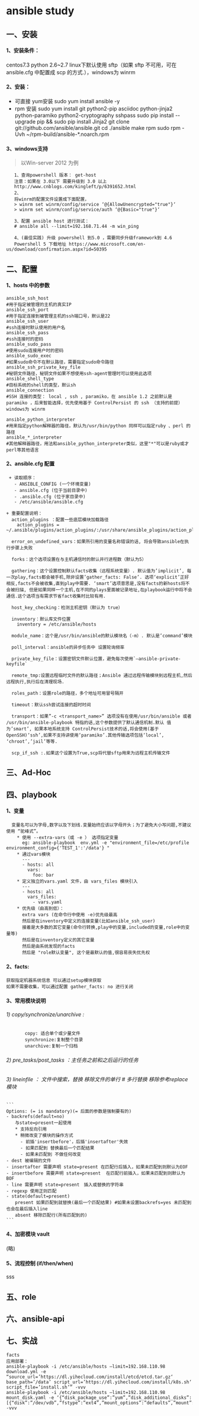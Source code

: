 # ansible study

## 一、安装

#### 1、安装条件：

  centos7.3
  python 2.6~2.7
  linux下默认使用 sftp（如果 sftp 不可用，可在 ansible.cfg 中配置成 scp 的方式.），windows为 winrm

#### 2、安装：

- 可直接 yum安装
    sudo yum install ansible -y
- rpm 安装
    sudo yum install git python2-pip asciidoc python-jinja2 python-paramiko python2-cryptography sshpass
    sudo pip install --upgrade pip && sudo pip install Jinja2
    git clone git://github.com/ansible/ansible.git
    cd ./ansible
    make rpm
    sudo rpm -Uvh ~/rpm-build/ansible-*.noarch.rpm

#### 3、windows支持

> 以Win-server 2012 为例

 ```
    1、查询powershell 版本： get-host
    注意：如果在 3.0以下 需要升级到 3.0 以上
    http://www.cnblogs.com/kingleft/p/6391652.html
    2、
    将winrm的配置文件设置成下面配置，
    > winrm set winrm/config/service ‘@{AllowUnencrypted="true"}‘
    > winrm set winrm/config/service/auth ‘@{Basic="true"}‘

    3、配置 ansible host 进行测试：
    # ansible all --limit=192.168.71.44 -m win_ping

    4、(最佳实践) 升级 powershell 到5.0 ，需要同步升级framework到 4.6
    Powershell 5 下载地址 https://www.microsoft.com/en-us/download/confirmation.aspx?id=50395
 ```

## 二、配置

#### 1、hosts 中的参数
    ansible_ssh_host   
    #用于指定被管理的主机的真实IP
    ansible_ssh_port     
    #用于指定连接到被管理主机的ssh端口号，默认是22 
    ansible_ssh_user     
    #ssh连接时默认使用的用户名 
    ansible_ssh_pass     
    #ssh连接时的密码 
    ansible_sudo_pass     
    #使用sudo连接用户时的密码 
    ansible_sudo_exec     
    #如果sudo命令不在默认路径，需要指定sudo命令路径 
    ansible_ssh_private_key_file     
    #秘钥文件路径，秘钥文件如果不想使用ssh-agent管理时可以使用此选项 ansible_shell_type     
    #目标系统的shell的类型，默认sh 
    ansible_connection     
    #SSH 连接的类型： local , ssh , paramiko，在 ansible 1.2 之前默认是 paramiko ，后来智能选择，优先使用基于 ControlPersist 的 ssh （支持的前提） windows为 winrm

    ansible_python_interpreter     
    #用来指定python解释器的路径，默认为/usr/bin/python 同样可以指定ruby 、perl 的路径 
    ansible_*_interpreter    
    #其他解释器路径，用法和ansible_python_interpreter类似，这里"*"可以是ruby或才perl等其他语言

#### 2、ansible.cfg 配置
     + 读取顺序：
       - ANSIBLE_CONFIG (一个环境变量)
       - ansible.cfg (位于当前目录中)
       - .ansible.cfg (位于家目录中)
       - /etc/ansible/ansible.cfg

    + 重要配置说明：
      action_plugins ：配置一些底层模块加载路径
        action_plugins = ~/.ansible/plugins/action_plugins/:/usr/share/ansible_plugins/action_plugins

      error_on_undefined_vars：如果所引用的变量名称错误的话, 将会导致ansible在执行步骤上失败

      forks：这个选项设置在与主机通信时的默认并行进程数（默认为5）

      gathering：这个设置控制默认facts收集（远程系统变量）. 默认值为’implicit’, 每一次play,facts都会被手机,除非设置’gather_facts: False’. 选项‘explicit’正好相反,facts不会被收集,直到play中需要. ‘smart’选项意思是,没有facts的新hosts将不会被扫描, 但是如果同样一个主机,在不同的plays里面被记录地址,在playbook运行中将不会通信.这个选项当有需求节省fact收集时比较有用.

      host_key_checking：检测主机密钥（默认为 true）

      inventory：默认库文件位置
        inventory = /etc/ansible/hosts

      module_name：这个是/usr/bin/ansible的默认模块名（-m）. 默认是’command’模块

      poll_interval：ansible的异步任务中 设置轮询频率

      private_key_file：设置密钥文件默认位置，避免每次使用`–ansible-private-keyfile`

      remote_tmp:设置远程临时文件的默认路径；Ansible 通过远程传输模块到远程主机,然后远程执行,执行后在清理现场.

      roles_path：设置role的路径，多个地址可用冒号隔开

      timeout：默认ssh尝试连接的超时时间

      transport：如果”-c <transport_name>” 选项没有在使用/usr/bin/ansible 或者 /usr/bin/ansible-playbook 特指的话,这个参数提供了默认通信机制.默认 值为’smart’, 如果本地系统支持 ControlPersist技术的话,将会使用(基于OpenSSH)‘ssh’,如果不支持讲使用‘paramiko’.其他传输选项包括‘local’, ‘chroot’,’jail’等等.

      scp_if_ssh :.如果这个设置为True,scp将代替sftp用来为远程主机传输文件

## 三、Ad-Hoc

## 四、playbook

#### 1、变量
```
  变量名可以为字母,数字以及下划线.变量始终应该以字母开头；为了避免大小写问题,不建议使用 “驼峰式”。
    * 使用 --extra-vars（或 -e ） 选项指定变量
      eg: ansible-playbook  env.yml -e "environment_file=/etc/profile environment_config={'TEST_1':'/data'} "
    * 通过vars模块
      ---
      - hosts: all
        vars:
          foo: bar
    * 定义独立的vars.yaml 文件，由 vars_files 模块引入
      ---
      - hosts: all
        vars_files:
          - vars.yaml
    * 优先级（由高到低）：
      extra vars (在命令行中使用 -e)优先级最高
      然后是在inventory中定义的连接变量(比如ansible_ssh_user)
      接着是大多数的其它变量(命令行转换,play中的变量,included的变量,role中的变量等)
      然后是在inventory定义的其它变量
      然后是由系统发现的facts
      然后是 "role默认变量", 这个是最默认的值,很容易丧失优先权
```

#### 2、facts:
    获取指定机器系统信息 可以通过setup模块获取
    如果不需要收集，可以通过配置 gather_facts: no 进行关闭

#### 3、常用模块说明
######  1) copy/synchronize/unarchive :
           copy: 适合单个或少量文件
           synchronize:复制整个目录
           unarchive:复制一个归档

######  2) pre_tasks/post_tasks ：主任务之前和之后运行的任务

######  3) lineinfile ： 文件中搜索，替换 移除文件的单行  # 多行替换 移除参考replace模块
    ```
    Options: (= is mandatory)(= 后面的参数是强制要有的)
    - backrefs(default=no)
    　　与state=present一起使用  
    　　* 支持反向引用
    　　* 稍微改变了模块的操作方式
    　　  - 前插'insertbefore'，后插'insertafter'失效
    　　  - 如果匹配到 替换最后一个匹配结果
    　　  - 如果未匹配到 不做任何改变
    - dest 被编辑的文件
    - insertafter 需要声明 state=present 在匹配行后插入，如果未匹配到则默认为EOF
    - insertbefore 需要声明 state=present  在匹配行前插入，如果未匹配到则默认为BOF
    - line 需要声明 state=present　插入或替换的字符串
    - regexp 使用正则匹配
    - state(default=present)
    　　present 如果匹配到就替换(最后一个匹配结果) #如果未设置backrefs=yes 未匹配到也会在最后插入line
    　　absent 移除匹配行(所有匹配到的)
    ```

#### 4、加密模块 vault
(略)

#### 5、流程控制 (if/then/when)
sss

## 五、role

## 六、ansible-api

## 七、实战

    facts
    应用部署：
    ansible-playbook -i /etc/ansible/hosts –limit=192.168.110.98 download.yml -e “source_url=’https://dl.yihecloud.com/install/etcd/etcd.tar.gz‘ base_path=’/data’ script_url=’https://dl.yihecloud.com/install/k8s.sh‘ script_file=’install.sh’” -vvv
    ansible-playbook -i /etc/ansible/hosts –limit=192.168.110.98 mount_disk.yaml -e ‘{“disk_package_use”:”yum”,”disk_additional_disks”:[{“disk”:”/dev/vdb”,”fstype”:”ext4”,”mount_options”:”defaults”,”mount”:”/data”,”user”:”root”,”group”:”root”,”disable_periodic_fsck”:”false”}]}’ -vvv
